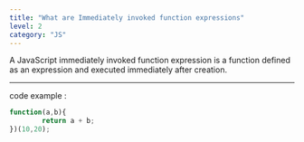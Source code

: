 ```yaml
---
title: "What are Immediately invoked function expressions"
level: 2
category: "JS"
---
```

A JavaScript immediately invoked function expression is a function defined as an expression and executed immediately after creation.

---
code example :

````js
function(a,b){
        return a + b;
})(10,20);

